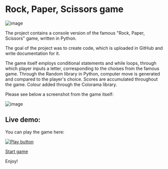 # Rock, Paper, Scissors game

![image](https://github.com/SvetozarP/RockPaperScissorsBySvetozarP/assets/145108913/ee6c74bc-7ba4-4860-9e20-44830743aa8e)


The project contains a console version of the famous "Rock, Paper, Scissors" game, written in Python.

The goal of the project was to create code, which is uploaded in GitHub and write documentation for it.

The game itself employs conditional statements and while loops, through which player inputs a letter, corresponding to the choises from the famous game.
Through the Random library in Python, computer move is generated and compared to the player's choice.
Scores are accumulated throughout the game.
Colour added through the Colorama library.

Please see below a screenshot from the game itself:

![image](https://github.com/SvetozarP/RockPaperScissorsBySvetozarP/assets/145108913/a0df6127-d820-4eb1-bec7-c7b661e62535)

## Live demo: 

You can play the game here:

[<img alt= "Play button" src="https://github.com/SvetozarP/RockPaperScissorsBySvetozarP/assets/145108913/401efeb7-f21e-47d8-96e6-599328bfc478" />](https://replit.com/@spanov/RockPaperScissors#main.py)

[Start game](https://replit.com/@spanov/RockPaperScissors#main.py)

Enjoy!
